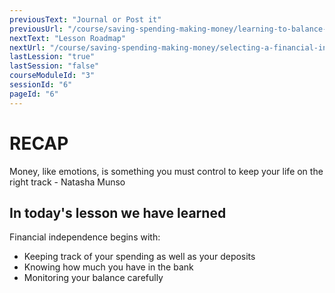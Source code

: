 ```yaml
---
previousText: "Journal or Post it"
previousUrl: "/course/saving-spending-making-money/learning-to-balance-your-checking-account/journal-or-post-it"
nextText: "Lesson Roadmap"
nextUrl: "/course/saving-spending-making-money/selecting-a-financial-institution/roadmap"
lastLession: "true"
lastSession: "false"
courseModuleId: "3"
sessionId: "6"
pageId: "6"
---
```



# RECAP

<sparkle-character-intro position="right" character="jen">
Money, like emotions, is something you must control to keep your life on the right track - Natasha Munso
</sparkle-character-intro>

## In today's lesson we have learned

Financial independence begins with:
- Keeping track of your spending as well as your deposits
- Knowing how much you have in the bank
- Monitoring your balance carefully